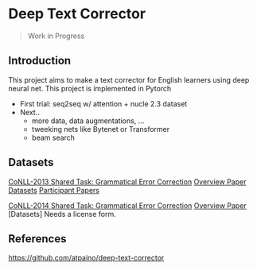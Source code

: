 # Deep Text Corrector
> Work in Progress
## Introduction
This project aims to make a text corrector for English learners using deep neural net. This project is implemented in Pytorch
- First trial: seq2seq w/ attention + nucle 2.3 dataset
- Next..
    - more data, data augmentations, ...
    - tweeking nets like Bytenet or Transformer
    - beam search

## Datasets
[CoNLL-2013 Shared Task: Grammatical Error Correction](http://www.comp.nus.edu.sg/~nlp/conll13st.html)
[Overview Paper](http://www.comp.nus.edu.sg/~nlp/conll13st/CoNLLST01.pdf)
[Datasets](http://www.comp.nus.edu.sg/~nlp/conll13st/release2.3.1.tar.gz)
[Participant Papers](http://aclweb.org/anthology/W/W13/#3600)

[CoNLL-2014 Shared Task: Grammatical Error Correction](http://www.comp.nus.edu.sg/~nlp/conll14st.html)
[Overview Paper](http://www.comp.nus.edu.sg/~nlp/conll14st.html)
[Datasets] Needs a license form.

## References
https://github.com/atpaino/deep-text-corrector

